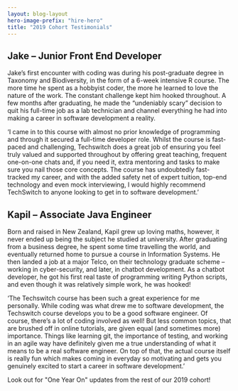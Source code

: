 ```yaml
---
layout: blog-layout
hero-image-prefix: "hire-hero"
title: "2019 Cohort Testimonials"
---
```


## Jake – Junior Front End Developer

Jake’s first encounter with coding was during his post-graduate degree in Taxonomy and Biodiversity, in the form of a 6-week intensive R course. The more time he spent as a hobbyist coder, the more he learned to love the nature of the work. The constant challenge kept him hooked throughout. A few months after graduating, he made the “undeniably scary” decision to quit his full-time job as a lab technician and channel everything he had into making a career in software development a reality.

‘I came in to this course with almost no prior knowledge of programming and through it secured a full-time developer role. Whilst the course is fast-paced and challenging, Techswitch does a great job of ensuring you feel truly valued and supported throughout by offering great teaching, frequent one-on-one chats and, if you need it, extra mentoring and tasks to make sure you nail those core concepts. The course has undoubtedly fast-tracked my career, and with the added safety net of expert tuition, top-end technology and even mock interviewing, I would highly recommend TechSwitch to anyone looking to get in to software development.’

<!--more-->

## Kapil – Associate Java Engineer

Born and raised in New Zealand, Kapil grew up loving maths, however, it never ended up being the subject he studied at university. After graduating from a business degree, he spent some time travelling the world, and eventually returned home to pursue a course in Information Systems. He then landed a job at a major Telco, on their technology graduate scheme – working in cyber-security, and later, in chatbot development. As a chatbot developer, he got his first real taste of programming writing Python scripts, and even though it was relatively simple work, he was hooked!

‘The Techswitch course has been such a great experience for me personally. While coding was what drew me to software development, the Techswitch course develops you to be a good software engineer. Of course, there’s a lot of coding involved as well! But less common topics, that are brushed off in online tutorials, are given equal (and sometimes more) importance. Things like learning git, the importance of testing, and working in an agile way have definitely given me a true understanding of what it means to be a real software engineer. On top of that, the actual course itself is really fun which makes coming in everyday so motivating and gets you genuinely excited to start a career in software development.’

<span class="yellow">Look out for "One Year On" updates from the rest of our 2019 cohort!</span>
